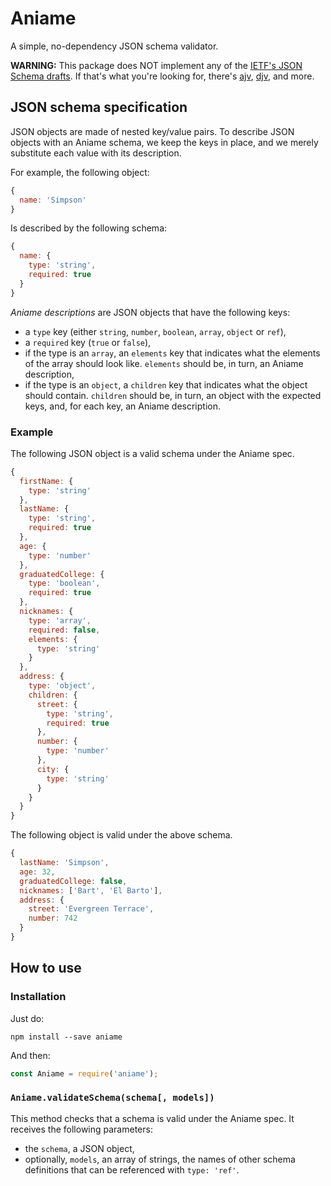 # Aniame

A simple, no-dependency JSON schema validator.

**WARNING:** This package does NOT implement any of the [IETF's JSON Schema drafts](http://json-schema.org/). If that's what you're looking for, there's [ajv](https://github.com/epoberezkin/ajv), [djv](https://github.com/korzio/djv), and more.

## JSON schema specification

JSON objects are made of nested key/value pairs. To describe JSON objects with an Aniame schema, we keep the keys in place, and we merely substitute each value with its description.

For example, the following object:

```javascript
{
  name: 'Simpson'
}
```

Is described by the following schema:

```javascript
{
  name: {
    type: 'string',
    required: true
  }
}
```

_Aniame descriptions_ are JSON objects that have the following keys:

* a `type` key (either `string`, `number`, `boolean`, `array`, `object` or `ref`),
* a `required` key (`true` or `false`),
* if the type is an `array`, an `elements` key that indicates what the elements of the array should look like. `elements` should be, in turn, an Aniame description,
* if the type is an `object`, a `children` key that indicates what the object should contain. `children` should be, in turn, an object with the expected keys, and, for each key, an Aniame description.

### Example

The following JSON object is a valid schema under the Aniame spec.

```javascript
{
  firstName: {
    type: 'string'
  },
  lastName: {
    type: 'string',
    required: true
  },
  age: {
    type: 'number'
  },
  graduatedCollege: {
    type: 'boolean',
    required: true
  },
  nicknames: {
    type: 'array',
    required: false,
    elements: {
      type: 'string'
    }
  },
  address: {
    type: 'object',
    children: {
      street: {
        type: 'string',
        required: true
      },
      number: {
        type: 'number'
      },
      city: {
        type: 'string'
      }
    }
  }
}
```

The following object is valid under the above schema.

```javascript
{
  lastName: 'Simpson',
  age: 32,
  graduatedCollege: false,
  nicknames: ['Bart', 'El Barto'],
  address: {
    street: 'Evergreen Terrace',
    number: 742
  }
}
```

## How to use

### Installation

Just do:

```shell
npm install --save aniame
```

And then:

```javascript
const Aniame = require('aniame');
```

### `Aniame.validateSchema(schema[, models])`

This method checks that a schema is valid under the Aniame spec. It receives the following parameters:

- the `schema`, a JSON object, 
- optionally, `models`, an array of strings, the names of other schema definitions that can be referenced with `type: 'ref'`.
